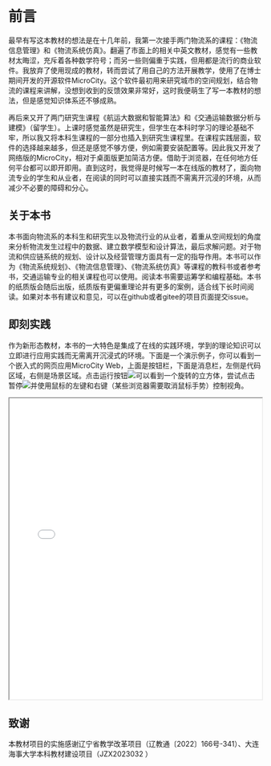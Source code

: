 # 前言
最早有写这本教材的想法是在十几年前，我第一次接手两门物流系的课程：《物流信息管理》和《物流系统仿真》。翻遍了市面上的相关中英文教材，感觉有一些教材太晦涩，充斥着各种数学符号；而另一些则偏重于实践，但用都是流行的商业软件。我放弃了使用现成的教材，转而尝试了用自己的方法开展教学，使用了在博士期间开发的开源软件MicroCity。这个软件最初用来研究城市的空间规划，结合物流的课程来讲解，没想到收到的反馈效果非常好，这时我便萌生了写一本教材的想法，但是感觉知识体系还不够成熟。

再后来又开了两门研究生课程《航运大数据和智能算法》和《交通运输数据分析与建模》（留学生）。上课时感觉虽然是研究生，但学生在本科时学习的理论基础不牢，所以我又将本科生课程的一部分也插入到研究生课程里。在课程实践层面，软件的选择越来越多，但还是感觉不够方便，例如需要安装配置等。因此我又开发了网络版的MicroCity，相对于桌面版更加简洁方便。借助于浏览器，在任何地方任何平台都可以即开即用。直到这时，我觉得是时候写一本在线版的教材了，面向物流专业的学生和从业者，在阅读的同时可以直接实践而不需离开沉浸的环境，从而减少不必要的障碍和分心。

## 关于本书
本书面向物流系的本科生和研究生以及物流行业的从业者，着重从空间规划的角度来分析物流发生过程中的数据、建立数学模型和设计算法，最后求解问题。对于物流和供应链系统的规划、设计以及经营管理方面具有一定的指导作用。本书可以作为《物流系统规划》、《物流信息管理》、《物流系统仿真》等课程的教科书或者参考书，交通运输专业的相关课程也可以使用。阅读本书需要运筹学和编程基础。本书的纸质版会随后出版，纸质版有更偏重理论并有更多的案例，适合线下长时间阅读。如果对本书有建议和意见，可以在github或者gitee的项目页面提交issue。

## 即刻实践
作为新形态教材，本书的一大特色是集成了在线的实践环境，学到的理论知识可以立即进行应用实践而无需离开沉浸式的环境。下面是一个演示例子，你可以看到一个嵌入式的网页应用MicroCity Web，上面是按钮栏，下面是消息栏，左侧是代码区域，右侧是场景区域。点击运行按钮![](../img/play.svg)可以看到一个旋转的立方体，尝试点击暂停![](../img/pause.svg)并使用鼠标的左键和右键（某些浏览器需要取消鼠标手势）控制视角。
<iframe src="{{microcityurl}}" width="100%" height="600"></iframe>

## 致谢
本教材项目的实施感谢辽宁省教学改革项目（辽教通〔2022〕166号-341）、大连海事大学本科教材建设项目（JZX2023032 ）
